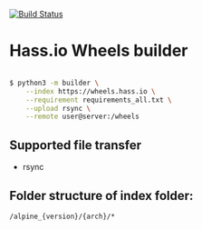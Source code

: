 [![Build Status](https://dev.azure.com/home-assistant/Home%20Assistant/_apis/build/status/home-assistant.hassio-wheels?branchName=master)](https://dev.azure.com/home-assistant/Home%20Assistant/_build/latest?definitionId=11&branchName=master)

# Hass.io Wheels builder

```sh

$ python3 -m builder \
    --index https://wheels.hass.io \
    --requirement requirements_all.txt \
    --upload rsync \
    --remote user@server:/wheels
```

## Supported file transfer

- rsync

## Folder structure of index folder:

`/alpine_{version}/{arch}/*`
